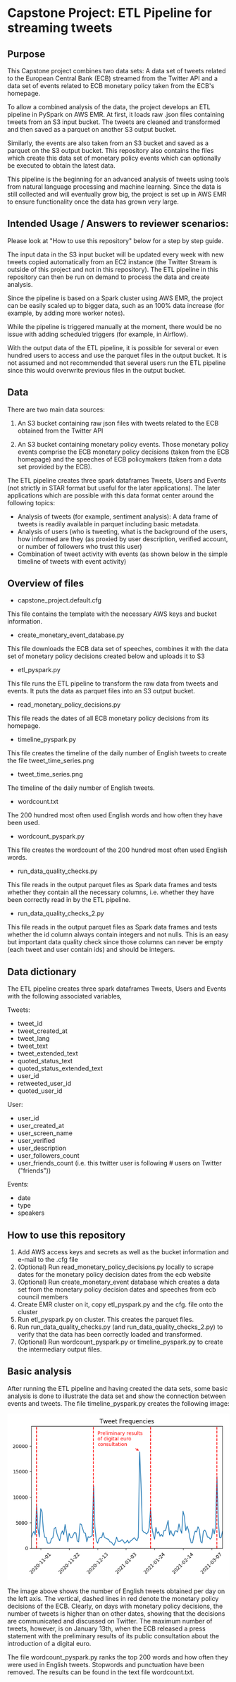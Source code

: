# Capstone Project: ETL Pipeline for streaming tweets

## Purpose

This Capstone project combines two data sets: A data set of tweets related to
the European Central Bank (ECB) streamed from the Twitter API and a data set of
events related to ECB monetary policy taken from the ECB's homepage.

To allow a combined analysis of the data, the project develops an ETL pipeline
in PySpark on AWS EMR. At first, it loads raw .json files containing tweets from an S3 input bucket.
The tweets are cleaned and transformed and then saved as a parquet on another
S3 output bucket.

Similarly, the events are also taken from an S3 bucket and saved as a parquet
on the S3 output bucket. This repository also contains the files which create
this data set of monetary policy events which can optionally be executed to
obtain the latest data.

This pipeline is the beginning for an advanced analysis of tweets using tools
from natural language processing and machine learning. Since the data is still
collected and will eventually grow big, the project is set up in AWS EMR
to ensure functionality once the data has grown very large.

## Intended Usage / Answers to reviewer scenarios:

Please look at "How to use this repository" below for a step by step guide.

The input data in the S3 input bucket will be updated every week with new tweets
copied automatically from an EC2 instance (the Twitter Stream is outside of this
project and not in this repository). The ETL pipeline in this repository can then
be run on demand to process the data and create analysis.

Since the pipeline is based on a Spark cluster using AWS EMR, the project can be
easily scaled up to bigger data, such as an 100% data increase (for example, by
adding more worker notes).

While the pipeline is triggered manually at the moment, there would be no issue
with adding scheduled triggers (for example, in Airflow).

With the output data of the ETL pipeline, it is possible for several
or even hundred users to access and use the parquet files in the output bucket.
It is not assumed and not recommended that several users run the ETL pipeline
since this would overwrite previous files in the output bucket.

## Data

There are two main data sources:

1) An S3 bucket containing raw json files with tweets related to the ECB
obtained from the Twitter API

2) An S3 bucket containing monetary policy events. Those monetary policy events
comprise the ECB monetary policy decisions (taken from the ECB homepage) and
the speeches of ECB policymakers (taken from a data set provided by the ECB).

The ETL pipeline creates three spark dataframes Tweets, Users and Events (not strictly
in STAR format but useful for the later applications). The later applications
which are possible with this data format center around the following topics:
- Analysis of tweets (for example, sentiment analysis): A data frame of tweets
is readily available in parquet including basic metadata.
- Analysis of users (who is tweeting, what is the background of the users,
  how informed are they (as proxied by user description, verified account,
  or number of followers who trust this user)
- Combination of tweet activity with events (as shown below in the simple timeline
  of tweets with event activity)


## Overview of files

- capstone_project.default.cfg

This file contains the template with the necessary AWS keys and bucket
information.

- create_monetary_event_database.py

This file downloads the ECB data set of speeches, combines it with the data set
of monetary policy decisions created below and uploads it to S3

- etl_pyspark.py

This file runs the ETL pipeline to transform the raw data from tweets and events.
It puts the data as parquet files into an S3 output bucket.

- read_monetary_policy_decisions.py

This file reads the dates of all ECB monetary policy decisions from its homepage.

- timeline_pyspark.py

This file creates the timeline of the daily number of English tweets to create
the file tweet_time_series.png

- tweet_time_series.png

The timeline of the daily number of English tweets.

- wordcount.txt

The 200 hundred most often used English words and how often they have been used.

- wordcount_pyspark.py

This file creates the wordcount of the 200 hundred most often used English words.

- run_data_quality_checks.py

This file reads in the output parquet files as Spark data frames and tests
whether they contain all the necessary columns, i.e. whether they have been
correctly read in by the ETL pipeline.

- run_data_quality_checks_2.py

This file reads in the output parquet files as Spark data frames and tests
whether the id column always contain integers and not nulls. This is an easy but
important data quality check since those columns can never be empty (each
tweet and user contain ids) and should be integers.

## Data dictionary

The ETL pipeline creates three spark dataframes Tweets, Users and Events with
the following associated variables,

Tweets:

- tweet_id
- tweet_created_at
- tweet_lang
- tweet_text
- tweet_extended_text
- quoted_status_text
- quoted_status_extended_text
- user_id
- retweeted_user_id
- quoted_user_id


User:

- user_id
- user_created_at
- user_screen_name
- user_verified
- user_description
- user_followers_count
- user_friends_count (i.e. this twitter user is following # users on Twitter ("friends"))


Events:

- date
- type
- speakers


## How to use this repository

1. Add AWS access keys and secrets as well as the bucket information and e-mail to
the .cfg file
2. (Optional) Run read_monetary_policy_decisions.py locally to scrape dates for the monetary policy
decision dates from the ecb website
3. (Optional) Run create_monetary_event database which creates a data set from the monetary policy decision dates and speeches from ecb council members
4. Create EMR cluster on it, copy etl_pyspark.py and the cfg. file onto the cluster
5. Run etl_pyspark.py on cluster. This creates the parquet files.
6. Run run_data_quality_checks.py (and run_data_quality_checks_2.py) to verify that the data has been correctly loaded and transformed.
7. (Optional) Run wordcount_pyspark.py or timeline_pyspark.py to create the intermediary output files.

## Basic analysis

After running the ETL pipeline and having created the data sets, some basic analysis is done to illustrate the data set and show the connection between events and tweets.
The file timeline_pyspark.py creates the following image:

![This image](tweet_time_series.png)

The image above shows the number of English tweets obtained per day on the left axis. The vertical, dashed lines in red denote the monetary policy decisions of the
ECB. Clearly, on days with monetary policy decisions, the number of tweets is
higher than on other dates, showing that the decisions are communicated and discussed on Twitter. The maximum number of tweets, however, is on January 13th,
when the ECB released a press statement with the preliminary results of its public consultation about the introduction of a digital euro.

The file wordcount_pyspark.py ranks the top 200 words and how often they were used
in English tweets. Stopwords and punctuation have been removed. The results can be found
in the text file wordcount.txt.
